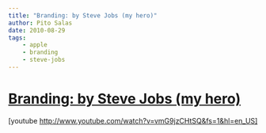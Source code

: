 ```yaml
---
title: "Branding: by Steve Jobs (my hero)"
author: Pito Salas
date: 2010-08-29
tags:
    - apple
    - branding
    - steve-jobs
---
```

# [Branding: by Steve Jobs (my hero)](None)




[youtube http://www.youtube.com/watch?v=vmG9jzCHtSQ&fs=1&hl=en_US]


